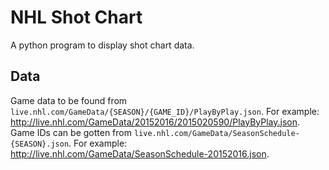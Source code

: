 # NHL Shot Chart
A python program to display shot chart data.

## Data
Game data to be found from `live.nhl.com/GameData/{SEASON}/{GAME_ID}/PlayByPlay.json`. 
For example: http://live.nhl.com/GameData/20152016/2015020590/PlayByPlay.json. 
Game IDs can be gotten from `live.nhl.com/GameData/SeasonSchedule-{SEASON}.json`. 
For example: http://live.nhl.com/GameData/SeasonSchedule-20152016.json.
